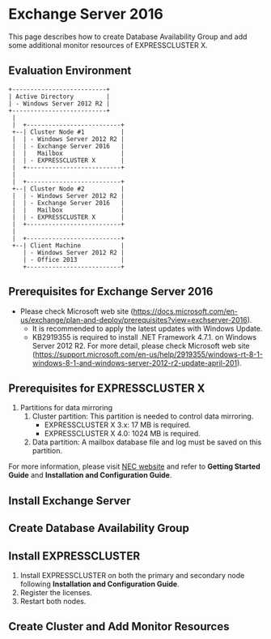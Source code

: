 # Exchange Server 2016
This page describes how to create Database Availability Group and add some additional monitor resources of EXPRESSCLUSTER X.

## Evaluation Environment
```
+--------------------------+
| Active Directory         |
| - Windows Server 2012 R2 |
+--------------------------+
 |
 |  +--------------------------+
 +--| Cluster Node #1          |
 |  | - Windows Server 2012 R2 |
 |  | - Exchange Server 2016   |
 |  |   Mailbox                |
 |  | - EXPRESSCLUSTER X       |
 |  +--------------------------+
 |
 |  +--------------------------+
 +--| Cluster Node #2          |
 |  | - Windows Server 2012 R2 |
 |  | - Exchange Server 2016   |
 |  |   Mailbox                |
 |  | - EXPRESSCLUSTER X       |
 |  +--------------------------+
 |
 |  +--------------------------+
 +--| Client Machine           |
    | - Windows Server 2012 R2 |
    | - Office 2013            |
    +--------------------------+
```

## Prerequisites for Exchange Server 2016
- Please check Microsoft web site (https://docs.microsoft.com/en-us/exchange/plan-and-deploy/prerequisites?view=exchserver-2016).
  - It is recommended to apply the latest updates with Windows Update.
  - KB2919355 is required to install .NET Framework 4.7.1. on Windows Server 2012 R2. For more detail, please check Microsoft web site (https://support.microsoft.com/en-us/help/2919355/windows-rt-8-1-windows-8-1-and-windows-server-2012-r2-update-april-201).

## Prerequisites for EXPRESSCLUSTER X
1. Partitions for data mirroring
   1. Cluster partition: This partition is needed to control data mirroring. 
      - EXPRESSCLUSTER X 3.x: 17 MB is required.
      - EXPRESSCLUSTER X 4.0: 1024 MB is required.
   1. Data partition: A mailbox database file and log must be saved on this partition.

For more information, please visit [NEC website](http://www.nec.com/en/global/prod/expresscluster/en/support/manuals.html?) and refer to **Getting Started Guide** and **Installation and Configuration Guide**.

## Install Exchange Server

## Create Database Availability Group

## Install EXPRESSCLUSTER
1. Install EXPRESSCLUSTER on both the primary and secondary node following **Installation and Configuration Guide**.
1. Register the licenses.
1. Restart both nodes.

## Create Cluster and Add Monitor Resources

